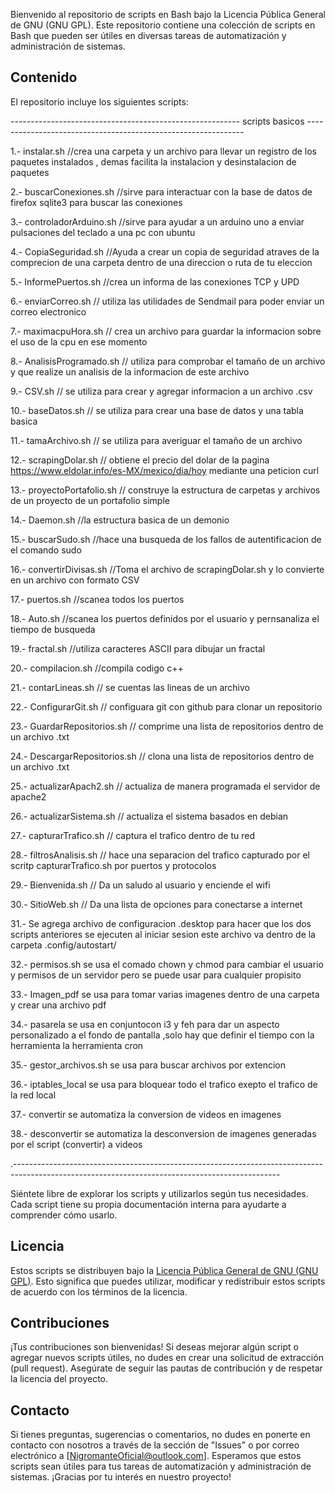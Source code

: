 
Bienvenido al repositorio de scripts en Bash bajo la Licencia Pública General de GNU (GNU GPL). Este repositorio contiene una colección de scripts en Bash que pueden ser útiles en diversas tareas de automatización y administración de sistemas.

## Contenido

El repositorio incluye los siguientes scripts:

---------------------------------------------------------    scripts basicos    --------------------------------------------------------------
 
1.- instalar.sh 
//crea una carpeta y un archivo para llevar un registro de los paquetes instalados ,
  demas facilita la instalacion y desinstalacion de paquetes

2.- buscarConexiones.sh
//sirve para interactuar con la base de datos de firefox sqlite3 para buscar las conexiones

3.- controladorArduino.sh
//sirve para ayudar a un arduino uno a enviar pulsaciones del teclado a una pc con ubuntu

4.- CopiaSeguridad.sh
//Ayuda a crear un copia de seguridad atraves de la comprecion de una carpeta dentro de una direccion o ruta de tu eleccion

5.- InformePuertos.sh
//crea un informa de las conexiones TCP y UPD

6.- enviarCorreo.sh
// utiliza las utilidades de Sendmail para poder enviar un correo electronico 

7.- maximacpuHora.sh
// crea un archivo para guardar la informacion sobre el uso de la cpu en ese momento

8.- AnalisisProgramado.sh
// utiliza para comprobar el tamaño de un archivo y que realize un analisis de la informacion de este archivo

9.- CSV.sh
// se utiliza para crear y agregar informacion a un archivo .csv

10.- baseDatos.sh
// se utiliza para crear una base de datos y una tabla basica

11.- tamaArchivo.sh
// se utiliza para averiguar el tamaño de un archivo

12.- scrapingDolar.sh
// obtiene el precio del dolar de la pagina https://www.eldolar.info/es-MX/mexico/dia/hoy mediante una peticion curl
 
13.- proyectoPortafolio.sh
// construye la estructura de carpetas y archivos de un proyecto de un portafolio simple

14.- Daemon.sh
//la estructura basica de un demonio

15.- buscarSudo.sh
//hace una busqueda de los fallos de autentificacion de el comando sudo

16.- convertirDivisas.sh
//Toma el archivo de scrapingDolar.sh y lo convierte en un archivo con formato CSV

17.- puertos.sh
//scanea todos los puertos 

18.- Auto.sh
//scanea los puertos definidos por el usuario y pernsanaliza el tiempo de busqueda

19.- fractal.sh
//utiliza caracteres ASCII para dibujar un fractal 

20.- compilacion.sh
//compila codigo c++

21.- contarLineas.sh
// se cuentas las lineas de un archivo

22.- ConfigurarGit.sh
// configuara git con github para clonar un repositorio

23.- GuardarRepositorios.sh
// comprime una lista de repositorios dentro de un archivo .txt

24.- DescargarRepositorios.sh
// clona una lista de repositorios dentro de un archivo .txt

25.- actualizarApach2.sh
// actualiza de manera programada el servidor de apache2 

26.- actualizarSistema.sh
// actualiza el sistema basados en debian

27.- capturarTrafico.sh
// captura el trafico dentro de tu red

28.- filtrosAnalisis.sh
// hace una separacion del trafico capturado por el scritp capturarTrafico.sh por puertos y protocolos

29.- Bienvenida.sh
// Da un saludo al usuario y enciende el wifi

30.- SitioWeb.sh 
// Da una lista de opciones para conectarse a internet

31.- Se agrega archivo de configuracion .desktop para hacer que los dos scripts anteriores se ejecuten al iniciar sesion este archivo va dentro 
de la carpeta .config/autostart/

32.- permisos.sh 
     se usa el comado chown y chmod para cambiar el usuario y permisos de un servidor pero se puede usar para cualquier propisito

33.- Imagen_pdf
     se usa para tomar varias imagenes dentro de una carpeta y crear una archivo pdf

34.- pasarela 
     se usa en conjuntocon i3 y feh para dar un aspecto personalizado a el fondo de pantalla ,solo hay que definir el tiempo con la herramienta la herramienta cron

35.- gestor_archivos.sh
     se usa para buscar archivos por extencion 

36.- iptables_local
     se usa para bloquear todo el trafico exepto el trafico de la red local

37.- convertir
     se automatiza la conversion de videos en imagenes 

38.- desconvertir
     se automatiza la desconversion de imagenes generadas por el script (convertir) a videos





.------------------------------------------------------------------------------------------------------------------------------------------------


Siéntete libre de explorar los scripts y utilizarlos según tus necesidades. Cada script tiene su propia documentación interna para ayudarte a comprender cómo usarlo.

## Licencia

Estos scripts se distribuyen bajo la [Licencia Pública General de GNU (GNU GPL)](https://www.gnu.org/licenses/gpl-3.0.en.html). Esto significa que puedes utilizar, modificar y redistribuir estos scripts de acuerdo con los términos de la licencia.

## Contribuciones

¡Tus contribuciones son bienvenidas! Si deseas mejorar algún script o agregar nuevos scripts útiles, no dudes en crear una solicitud de extracción (pull request). Asegúrate de seguir las pautas de contribución y de respetar la licencia del proyecto.

## Contacto

Si tienes preguntas, sugerencias o comentarios, no dudes en ponerte en contacto con nosotros a través de la sección de "Issues" o por correo electrónico a [NigromanteOficial@outlook.com].
Esperamos que estos scripts sean útiles para tus tareas de automatización y administración de sistemas. ¡Gracias por tu interés en nuestro proyecto!


